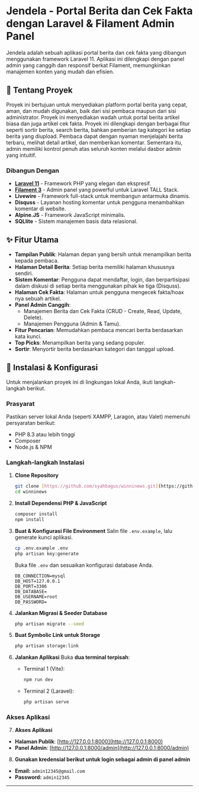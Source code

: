 # Jendela - Portal Berita dan Cek Fakta dengan Laravel & Filament Admin Panel
Jendela adalah sebuah aplikasi portal berita dan cek fakta yang dibangun menggunakan framework Laravel 11. Aplikasi ini dilengkapi dengan panel admin yang canggih dan responsif berkat Filament, memungkinkan manajemen konten yang mudah dan efisien.

## 🌟 Tentang Proyek
Proyek ini bertujuan untuk menyediakan platform portal berita yang cepat, aman, dan mudah digunakan, baik dari sisi pembaca maupun dari sisi administrator. Proyek ini menyediakan wadah untuk portal berita artikel biasa dan juga artikel cek fakta. Proyek ini dilengkapi dengan berbagai fitur seperti sortir berita, search berita, bahkan pemberian tag kategori ke setiap berita yang diupload. Pembaca dapat dengan nyaman menjelajahi berita terbaru, melihat detail artikel, dan memberikan komentar. Sementara itu, admin memiliki kontrol penuh atas seluruh konten melalui dasbor admin yang intuitif.

### Dibangun Dengan
-   [**Laravel 11**](https://laravel.com/) - Framework PHP yang elegan dan ekspresif.
-   [**Filament 3**](https://filamentphp.com/) - Admin panel yang powerful untuk Laravel TALL Stack.
-   **Livewire** - Framework full-stack untuk membangun antarmuka dinamis.
-   **Disquss** - Layanan hosting komentar untuk pengguna menambahkan komentar di website.
-   **Alpine.JS** - Framework JavaScript minimalis.
-   **SQLlite** - Sistem manajemen basis data relasional.

## ✨ Fitur Utama
-   **Tampilan Publik**: Halaman depan yang bersih untuk menampilkan berita kepada pembaca.
-   **Halaman Detail Berita**: Setiap berita memiliki halaman khususnya sendiri.
-   **Sistem Komentar**: Pengguna dapat mendaftar, login, dan berpartisipasi dalam diskusi di setiap berita menggunakan pihak ke tiga (Disquss).
-   **Halaman Cek Fakta**: Halaman untuk pengguna mengecek fakta/hoax nya sebuah artikel.
-   **Panel Admin Canggih**:
    -   Manajemen Berita dan Cek Fakta (CRUD - Create, Read, Update, Delete).
    -   Manajemen Pengguna (Admin & Tamu).
-   **Fitur Pencarian**: Memudahkan pembaca mencari berita berdasarkan kata kunci.
-   **Top Picks**: Menampilkan berita yang sedang populer.
-   **Sortir**: Menyortir berita berdasarkan kategori dan tanggal upload.

## 🚀 Instalasi & Konfigurasi
Untuk menjalankan proyek ini di lingkungan lokal Anda, ikuti langkah-langkah berikut.

### Prasyarat
Pastikan server lokal Anda (seperti XAMPP, Laragon, atau Valet) memenuhi persyaratan berikut:
-   PHP 8.3 atau lebih tinggi
-   Composer
-   Node.js & NPM

### Langkah-langkah Instalasi
1.  **Clone Repository**
    ```bash
    git clone [https://github.com/syahbagus/winninews.git](https://github.com/syahbagus/winninews.git)
    cd winninews
    ```
2.  **Install Dependensi PHP & JavaScript**
    ```bash
    composer install
    npm install
    ```
3.  **Buat & Konfigurasi File Environment**
    Salin file `.env.example`, lalu generate kunci aplikasi.
    ```bash
    cp .env.example .env
    php artisan key:generate
    ```
    Buka file `.env` dan sesuaikan konfigurasi database Anda.
    ```
    DB_CONNECTION=mysql
    DB_HOST=127.0.0.1
    DB_PORT=3306
    DB_DATABASE=
    DB_USERNAME=root
    DB_PASSWORD=
    ```
4.  **Jalankan Migrasi & Seeder Database**
    ```bash
    php artisan migrate --seed
    ```

5.  **Buat Symbolic Link untuk Storage**
    ```bash
    php artisan storage:link
    ```

6.  **Jalankan Aplikasi**
    Buka **dua terminal terpisah**:

    -   Terminal 1 (Vite):
        ```bash
        npm run dev
        ```
    -   Terminal 2 (Laravel):
        ```bash
        php artisan serve
        ```

### Akses Aplikasi
7.  **Akses Aplikasi**

-   **Halaman Publik**: [http://127.0.0.1:8000](http://127.0.0.1:8000)
-   **Panel Admin**: [http://127.0.0.1:8000/admin](http://127.0.0.1:8000/admin)

8. **Gunakan kredensial berikut untuk login sebagai admin di panel admin**

-   **Email:** `admin12345@gmail.com`
-   **Password:** `admin12345`

---
